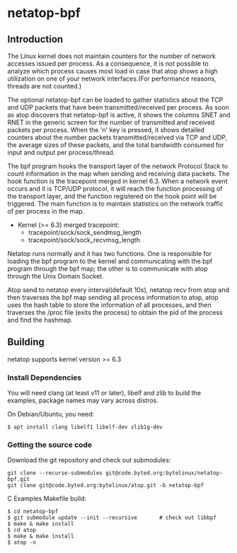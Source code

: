 # netatop-bpf
## Introduction
The Linux kernel does not maintain counters for the number of network accesses issued per process. As a consequence, it is not possible to analyze which process causes most load in case that atop shows a high utilization on one of your network interfaces.(For performance reasons, threads are not counted.)

The optional netatop-bpf can be loaded to gather statistics about the TCP and UDP packets that have been transmitted/received per process. As soon as atop discovers that netatop-bpf is active, it shows the columns SNET and RNET in the generic screen for the number of transmitted and received packets per process. When the 'n' key is pressed, it shows detailed counters about the number packets transmitted/received via TCP and UDP, the average sizes of these packets, and the total bandwidth consumed for input and output per process/thread.

The bpf program hooks the transport layer of the network Protocol Stack to count information in the map when sending and receiving data packets. The hook function is the tracepoint merged in kernel 6.3. When a network event occurs and it is TCP/UDP protocol, it will reach the function processing of the transport layer, and the function registered on the hook point will be triggered. The main function is to maintain statistics on the network traffic of per process in the map. 
  - Kernel (>= 6.3) merged tracepoint:
    - tracepoint/sock/sock_sendmsg_length
    - tracepoint/sock/sock_recvmsg_length

Netatop runs normally and it has two functions. One is responsible for loading the bpf program to the kernel and communicating with the bpf program through the bpf map; the other is to communicate with atop through the Unix Domain Socket.

Atop send to netatop every interval(default 10s), netatop recv from atop and then traverses the bpf map sending all process information to atop, atop uses the hash table to store the information of all processes, and then traverses the /proc file (exits the process) to obtain the pid of the process and find the hashmap.

## Building
netatop supports kernel version >= 6.3
### Install Dependencies
You will need clang (at least v11 or later), libelf and zlib to build the examples, package names may vary across distros.

On Debian/Ubuntu, you need:
```
$ apt install clang libelf1 libelf-dev zlib1g-dev
```
### Getting the source code
Download the git repository and check out submodules:
```
git clone --recurse-submodules git@code.byted.org:bytelinux/netatop-bpf.git
git clone git@code.byted.org:bytelinux/atop.git -b netatop-bpf
```

C Examples
Makefile build:
```
$ cd netatop-bpf
$ git submodule update --init --recursive       # check out libbpf
$ make & make install
$ cd atop
$ make & make install
$ atop -n
```
